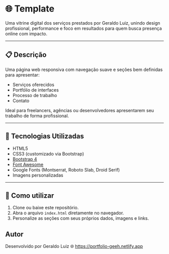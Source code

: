 
# 🌐 Template 

Uma vitrine digital dos serviços prestados por Geraldo Luiz, unindo design profissional, performance e foco em resultados para quem busca presença online com impacto.

---

## 📋 Descrição

Uma página web responsiva com navegação suave e seções bem definidas para apresentar:
- Serviços oferecidos
- Portfólio de interfaces
- Processo de trabalho
- Contato

Ideal para freelancers, agências ou desenvolvedores apresentarem seu trabalho de forma profissional.

---

## 🧰 Tecnologias Utilizadas

- HTML5
- CSS3 (customizado via Bootstrap)
- [Bootstrap 4](https://getbootstrap.com/)
- [Font Awesome](https://fontawesome.com/)
- Google Fonts (Montserrat, Roboto Slab, Droid Serif)
- Imagens personalizadas

---

## 🚀 Como utilizar

1. Clone ou baixe este repositório.
2. Abra o arquivo `index.html` diretamente no navegador.
3. Personalize as seções com seus próprios dados, imagens e links.


## Autor

Desenvolvido por Geraldo Luiz
🌐 https://portfolio-geeh.netlify.app


